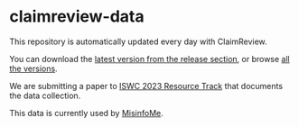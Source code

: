 # claimreview-data

This repository is automatically updated every day with ClaimReview.

You can download the [latest version from the release section](https://github.com/MartinoMensio/claimreview-data/releases/latest), or browse [all the versions](https://github.com/MartinoMensio/claimreview-data/releases/).

We are submitting a paper to [ISWC 2023 Resource Track](https://iswc2023.semanticweb.org/call-for-resources-track-papers/) that documents the data collection.

This data is currently used by [MisinfoMe](https://misinfo.me/).
